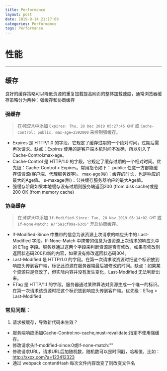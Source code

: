 ```yaml
---
title: Performance
layout: post
date: 2019-8-14 21:17:09
categories: Performance
tags: Performance
---
```


# 性能
------

## 缓存
良好的缓存策略可以降低资源的重复加载提高网页的整体加载速度，通常浏览器缓存策略分为两种：强缓存和协商缓存

### 强缓存
> 在*响应头*中添加 `Expires: Thu, 28 Dec 2019 05:27:45 GMT` 或 `Cache-Control: public, max-age=2592000` 来控制强缓存。
* Expires 是 HTTP/1.0 的字段，它规定了缓存过期的一个绝对时间，过期后需再次请求。缺点：Expires 使用的是客户端本机时间不准确，所以引入了 Cache-Control:max-age。
* Cache-Control 是 HTTP/1.0 的字段，它规定了缓存过期的一个相对时间。优先级：Cache-Control > Expires。常用指令如下：
public: 任意一方都能缓存该资源(客户端、代理服务器等)。
max-age(秒)：缓存的时长，也是响应的最大的Age值。
s-maxage(秒)：公共缓存服务器响应的最大Age值。
* 强缓存阶段如果本地缓存没有过期则服务端返回200 (from disk cache)或是200 OK (from memory cache)

### 协商缓存
> 在*请求头*中添加 `If-Modified-Since: Tue, 28 Nov 2019 05:14:02 GMT` 或 `If-None-Match: W/"5a1cf09a-63c6"` 开启协商缓存。
* If-Modified-Since 中携带的信息为该资源上次请求的响应头中的 Last-Modified 字段。If-None-Match 中携带的信息为该资源上次请求的响应头中的 ETag 字段。服务器通过这两个字段来判断资源是否有修改，如果有修改则返回状态码200和新的内容，如果没有修改返回状态码304。
* Last-Modified 是 HTTP/1.0 的字段。在第一次请求改资源时把这个标识放到响应头传到客户端，标记此资源在服务器端最后被修改的时间。缺点：如果某个资源只是修改了，但实际内容并没有发生变化，Last-Modified 无法判断出来。
* ETag 是 HTTP/1.1 的字段。服务器通过某种算法对资源生成一个唯一的标识。在第一次请求该资源时把这个标识放到响应头传到客户端。优先级：ETag > Last-Modified

### 常见问题：
1. 请求被缓存，导致新代码未生效？
* 服务端响应添加Cache-Control:no-cache,must-revalidate;指定不使用强缓存。
* 修改请求头If-modified-since:0或If-none-match:""
* 修改请求URL，请求URL后加随机数，随机数可以是时间戳，哈希值，比如：http://xxxx.com?a=123412323
* 通过 webpack contentHash 每次文件内容改变了则改变文件名
